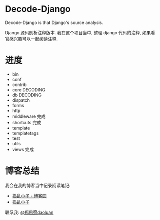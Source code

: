 Decode-Django
=============

Decode-Django is that Django's source analysis.

Django 源码剖析注释版本. 我在这个项目当中, 整理 django 代码的注释, 如果看官感兴趣可以一起阅读注释.

进度
================
 - bin
 - conf
 - contrib
 - core DECODING
 - db  DECODING
 - dispatch
 - forms
 - http
 - middleware 完成
 - shortcuts 完成
 - template
 - templatetags
 - test
 - utils
 - views 完成

博客总结
=================
我会在我的博客当中记录阅读笔记:
 - [捣乱小子 - 博客园](http://www.cnblogs.com/daoluanxiaozi/)
 - [捣乱小子](http://daoluan.net/)

联系我: [@郑思愿daoluan](http://weibo.com/daoluanxiaozi)
